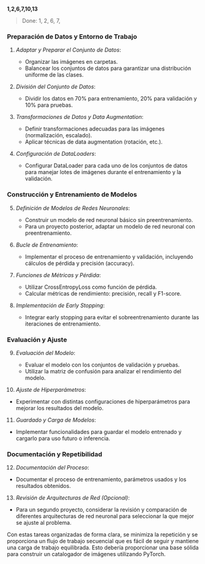 **1,2,6,7,10,13**
> Done: 1, 2, 6, 7, 

### Preparación de Datos y Entorno de Trabajo
1. *Adaptar y Preparar el Conjunto de Datos*:
   - Organizar las imágenes en carpetas.
   - Balancear los conjuntos de datos para garantizar una distribución uniforme de las clases.

2. *División del Conjunto de Datos*:
   - Dividir los datos en 70% para entrenamiento, 20% para validación y 10% para pruebas.

3. *Transformaciones de Datos y Data Augmentation*:
   - Definir transformaciones adecuadas para las imágenes (normalización, escalado).
   - Aplicar técnicas de data augmentation (rotación, etc.).

4. *Configuración de DataLoaders*:
   - Configurar DataLoader para cada uno de los conjuntos de datos para manejar lotes de imágenes durante el entrenamiento y la validación.

### Construcción y Entrenamiento de Modelos
5. *Definición de Modelos de Redes Neuronales*:
   - Construir un modelo de red neuronal básico sin preentrenamiento.
   - Para un proyecto posterior, adaptar un modelo de red neuronal con preentrenamiento.

6. *Bucle de Entrenamiento*:
   - Implementar el proceso de entrenamiento y validación, incluyendo cálculos de pérdida y precisión (accuracy).

7. *Funciones de Métricas y Pérdida*:
   - Utilizar CrossEntropyLoss como función de pérdida.
   - Calcular métricas de rendimiento: precisión, recall y F1-score.

8. *Implementación de Early Stopping*:
   - Integrar early stopping para evitar el sobreentrenamiento durante las iteraciones de entrenamiento.

### Evaluación y Ajuste
9. *Evaluación del Modelo*:
   - Evaluar el modelo con los conjuntos de validación y pruebas.
   - Utilizar la matriz de confusión para analizar el rendimiento del modelo.

10. *Ajuste de Hiperparámetros*:
   - Experimentar con distintas configuraciones de hiperparámetros para mejorar los resultados del modelo.

11. *Guardado y Carga de Modelos*:
   - Implementar funcionalidades para guardar el modelo entrenado y cargarlo para uso futuro o inferencia.

### Documentación y Repetibilidad
12. *Documentación del Proceso*:
   - Documentar el proceso de entrenamiento, parámetros usados y los resultados obtenidos.

13. *Revisión de Arquitecturas de Red (Opcional)*:
   - Para un segundo proyecto, considerar la revisión y comparación de diferentes arquitecturas de red neuronal para seleccionar la que mejor se ajuste al problema.

Con estas tareas organizadas de forma clara, se minimiza la repetición y se proporciona un flujo de trabajo secuencial que es fácil de seguir y mantiene una carga de trabajo equilibrada. Esto debería proporcionar una base sólida para construir un catalogador de imágenes utilizando PyTorch.